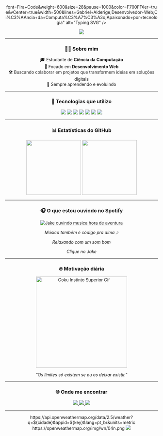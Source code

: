 <!-- Animação no topo -->
<p align="center">
 font=Fira+Code&weight=600&size=28&pause=1000&color=F700FF&center=true&vCenter=true&width=500&lines=Gabriel+Alderige;Desenvolvedor+Web;Ci%C3%AAncia+da+Computa%C3%A7%C3%A3o;Apaixonado+por+tecnologia" alt="Typing SVG" />
</p>

<!-- Linha animada -->
<p align="center">
  <img src="https://capsule-render.vercel.app/api?type=waving&color=0:8E2DE2,100:4A00E0&height=120&section=header&text=Bem-vindo+ao+meu+GitHub!&fontSize=28&fontColor=ffffff&animation=fadeIn" />
</p>

---

<h3 align="center">👨‍💻 Sobre mim</h3>

<p align="center">
  🎓 Estudante de <strong>Ciência da Computação</strong><br>
  💼 Focado em <strong>Desenvolvimento Web</strong><br>
  🛠️ Buscando colaborar em projetos que transformem ideias em soluções digitais<br>
  🚀 Sempre aprendendo e evoluindo
</p>

---

<h3 align="center">🧰 Tecnologias que utilizo</h3>

<p align="center">
  <img src="https://img.shields.io/badge/C-00599C?style=for-the-badge&logo=c&logoColor=white" />
  <img src="https://img.shields.io/badge/JavaScript-F7DF1E?style=for-the-badge&logo=javascript&logoColor=black" />
  <img src="https://img.shields.io/badge/HTML5-E34F26?style=for-the-badge&logo=html5&logoColor=white" />
  <img src="https://img.shields.io/badge/CSS3-1572B6?style=for-the-badge&logo=css3&logoColor=white" />
  <img src="https://img.shields.io/badge/React-20232A?style=for-the-badge&logo=react&logoColor=61DAFB" />
  <img src="https://img.shields.io/badge/Git-F05032?style=for-the-badge&logo=git&logoColor=white" />
  <img src="https://img.shields.io/badge/Python-3776AB?style=for-the-badge&logo=python&logoColor=white" />
</p>

---

<h3 align="center">📊 Estatísticas do GitHub</h3>

<p align="center">
  <img height="180em" src="https://github-readme-stats.vercel.app/api?username=GabrielAlderige&show_icons=true&theme=radical" />
  <img height="180em" src="https://github-readme-stats.vercel.app/api/top-langs/?username=GabrielAlderige&layout=compact&theme=radical"/>
</p>


---

<h3 align="center">🎧 O que estou ouvindo no Spotify</h3>

<p align="center">
  <a href="https://open.spotify.com/user/31kaqyikmzu5yykws2uhp3gyyb3q">
    <img src="https://media0.giphy.com/media/v1.Y2lkPTc5MGI3NjExbGpqZ3o3N3dveHdqMnU2bzZiNjh0ZHU2MmZ5ZWh2ejRrYjZ2dnF3eCZlcD12MV9pbnRlcm5hbF9naWZfYnlfaWQmY3Q9Zw/cgW5iwX0e37qg/giphy.gif" alt="Jake ouvindo musica hora de aventura" />
  </a>
</p>
<p align="center"><i>Música também é código pra alma 🎶</i></p>

<p align="center"><i>Relaxando com um som bom</i></p>


<p align="center"><i>Clique no Jake</i></p>

---

<h3 align="center">🔥 Motivação diária</h3>

<p align="center">
  <img src="https://media4.giphy.com/media/v1.Y2lkPTc5MGI3NjExOXprZnhscmNnMjhjaDExdW0wcWg0MWN2NGtobHN3NjhtZWMybjY3YiZlcD12MV9pbnRlcm5hbF9naWZfYnlfaWQmY3Q9Zw/aAbax5anloMNk6TSP9/giphy.gif" width="300px" alt="Goku Instinto Superior Gif" />
</p>
<p align="center"><i>"Os limites só existem se eu os deixar existir."</i></p>

---

<h3 align="center">🌐 Onde me encontrar</h3>

<p align="center">
  <a href="https://www.linkedin.com/in/gabrielalderige/">
    <img src="https://img.shields.io/badge/LinkedIn-0077B5?style=for-the-badge&logo=linkedin&logoColor=white" />
  </a>
  <a href="https://www.instagram.com/gabcarvalhomelo/">
    <img src="https://img.shields.io/badge/Instagram-E4405F?style=for-the-badge&logo=instagram&logoColor=white" />
  </a>
  <a href="mailto:galbyoficial@gmail.com">
    <img src="https://img.shields.io/badge/Gmail-D14836?style=for-the-badge&logo=gmail&logoColor=white" />
  </a>
</p>

---

<!-- Linha inferior -->
<p align="center">
  https://api.openweathermap.org/data/2.5/weather?q=${cidade}&appid=${key}&lang=pt_br&units=metric
  https://openweathermap.org/img/wn/04n.png
  <img src="https://capsule-render.vercel.app/api?type=waving&color=0:4A00E0,100:8E2DE2&height=120&section=footer"/>
</p>
